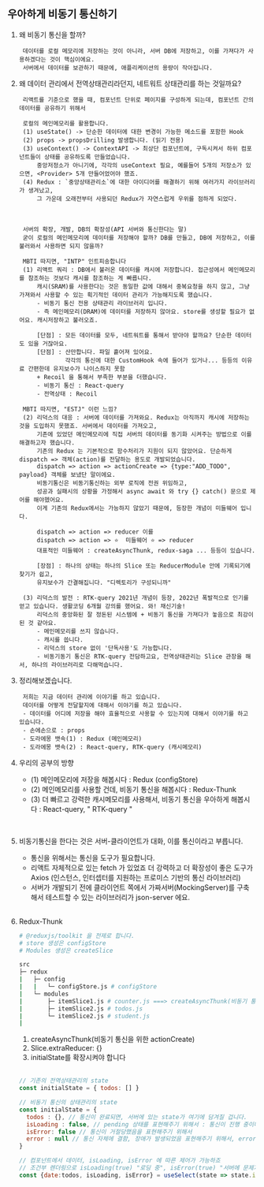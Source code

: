 ## 우아하게 비동기 통신하기 

1. 왜 비동기 통신을 할까? 
    
        데이터를 로컬 메모리에 저장하는 것이 아니라, 서버 DB에 저장하고, 이를 가져다가 사용하겠다는 것이 핵심이에요. 
        서버에서 데이터를 보관하기 때문에, 애플리케이션의 용량이 작아집니다. 
        

2. 왜 데이터 관리에서 전역상태관리라던지, 네트워트 상태관리를 하는 것일까요? 

        리액트를 기준으로 했을 때, 컴포넌트 단위로 페이지를 구성하게 되는데, 컴포넌트 간의 데이터를 공유하기 위해서

        로컬의 메인메모리를 활용합니다. 
        (1) useState() -> 단순한 데이터에 대한 변경이 가능한 메소드를 포함한 Hook
        (2) props -> propsDrilling 발생합니다. (읽기 전용)
        (3) useContext() -> ContextAPI -> 최상단 컴포넌트에, 구독시켜서 하위 컴포넌트들이 상태를 공유하도록 만들었습니다. 
            중앙저정소가 아니기에, 각각의 useContext 필요, 예를들어 5개의 저장소가 있으면, <Provider> 5개 만들어었어야 했죠. 
        (4) Redux : `중앙상태관리소`에 대한 아이디어를 해결하기 위해 여러가지 라이브러리가 생겨났고, 
            그 가운데 오래전부터 사용되던 Redux가 자연스럽게 우위를 점하게 되었다.  

      <br/>

        서버의 확장, 개발, DB의 확장성(API 서버와 통신한다는 말)
        굳이 로컬의 메인메모리에 데이터를 저장해야 할까? DB를 만들고, DB에 저장하고, 이를 불러와서 사용하면 되지 않을까?

        MBTI 따지면, "INTP" 인트피송합니다
        (1) 리액트 쿼리 : DB에서 불러온 데이터를 캐시에 저장합니다. 접근성에서 메인메모리를 참조하는 것보다 캐시를 참조하는 게 빠릅니다. 
            캐시(SRAM)를 사용한다는 것은 동일한 값에 대해서 중복요청을 하지 않고, 그냥 가져와서 사용할 수 있는 획기적인 데이터 관리가 가능해지도록 했습니다.
            - 비동기 통신 전용 상태관리 라이브러리 입니다. 
            - 즉 메인메모리(DRAM)에 데이터를 저장하지 않아요. store를 생성할 필요가 없어요. 캐시저장하고 불러오죠.  

            [단점] : 모든 데이터를 모두, 네트워트를 통해서 받아야 할까요? 단순한 데이터도 있을 거잖아요. 
            [단점] : 산만합니다. 파일 흩어져 있어요. 
                    각각의 통신에 대한 CustomHook 속에 들어가 있거나... 등등의 이유료 간편한데 유지보수가 나이스하지 못함
            + Recoil 을 통해서 부족한 부분을 더했습니다. 
            - 비동기 통신 : React-query
            - 전역상태 : Recoil  

        MBTI 따지면, "ESTJ" 이런 느낌? 
        (2) 리덕스의 대응 : 서버에 데이터를 가져와요. Redux는 아직까지 캐시에 저장하는 것을 도입하지 못했죠. 서버에서 데이터를 가져오고, 
            기존에 있었던 메인메모리에 직접 서버의 데이터를 동기화 시켜주는 방법으로 이를 해결하고자 했습니다. 
            기존의 Redux 는 기본적으로 함수처리가 지원이 되지 않았어요. 단순하게 dispatch => 객체(action)를 전달하는 용도로 개발되었습니다. 
            dispatch => action => actionCreate => {type:"ADD_TODO", payload} 객체를 보냈단 말이에요. 
            비동기통신은 비동기통신하는 외부 로직에 전권 위임하고, 
            성공과 실패시의 상황을 가정해서 async await 와 try {} catch() 문으로 제어를 해야헸어요. 
            이게 기존의 Redux에서는 가능하지 않았기 때문에, 등장한 개념이 미들웨어 입니다. 

            dispatch => action => reducer 이를
            dispatch => action => ⭐️  미들웨어 ⭐️ => reducer 
            대표적인 미들웨어 : createAsyncThunk, redux-saga ... 등등이 있습니다. 

            [장점] : 하나의 상태는 하나의 Slice 또는 ReducerModule 안에 기록되기에 찾기가 쉽고, 
            유지보수가 간결해집니다. "디렉토리가 구성되니까"

        (3) 리덕스의 발전 : RTK-query 2021년 개념이 등장, 2022년 폭발적으로 인기를 얻고 있습니다. 생활코딩 6개월 강의를 했어요. 와! 채신기술!
            리덕스의 중앙화된 잘 정돈된 시스템에 + 비동기 통신을 가져다가 놓음으로 최강이 된 것 같아요. 
            - 메인메모리를 쓰지 않습니다. 
            - 캐시를 씁니다. 
            - 리덕스의 store 없이 '단독사용'도 가능합니다. 
            - 비동기동기 통신은 RTK-query 전담하고요, 전역상태관리는 Slice 관장을 해서, 하나의 라이브러리로 다해먹습니다. 

3. 정리해보겠습니다. 

        저희는 지금 데이터 관리에 이야기를 하고 있습니다. 
        데이터를 어떻게 전달할지에 대해서 이야기를 하고 있습니다. 
        - 데이터를 어디에 저장을 해야 효율적으로 사용할 수 있는지에 대해서 이야기를 하고 있습니다. 
        - 손에손으로 : props
        - 도라에몽 뱃속(1) : Redux (메인메모리)
        - 도라에몽 뱃속(2) : React-query, RTK-query (캐시메모리)

4. 우리의 공부의 방향

      - (1) 메인메모리에 저장을 해봅시다 : Redux (configStore)
      - (2) 메인메모리를 사용할 건데, 비동기 통신을 해봅시다 : Redux-Thunk
      - (3) 더 빠르고 강력한 캐시메모리를 사용해서, 비동기 통신을 우아하게 해봅시다 : React-query, " RTK-query "

<br/>      

5. 비동기통신을 한다는 것은 서버-클라이언트가 대화, 이를 통신이라고 부릅니다. 

      - 통신을 위해서는 통신을 도구가 필요합니다. 
      - 리액트 자체적으로 있는 fetch 가 있었죠
        더 강력하고 더 확장성이 좋은 도구가 Axios (인스턴스, 인터셉터를 지원하는 프로미스 기반의 통신 라이브러리)          
      - 서버가 개발되기 전에 클라이언트 쪽에서 가짜서버(MockingServer)를 구축해서 테스트할 수 있는 라이브러리가 json-server 에요.
      <br/><br/>

6. Redux-Thunk 

    ```bash
    # @reduxjs/toolkit 을 전제로 합니다. 
    # store 생성은 configStore
    # Modules 생성은 createSlice 

    src
    ├─ redux
    |   ├─ config 
    |   |   └─ configStore.js # configStore
    |   └─ modules
    |       ├─ itemSlice1.js # counter.js ===> createAsyncThunk(비동기 통신을 위한 actionCreate) & Slice.extraReducer: {} 
    |       ├─ itemSlice2.js # todos.js
    |       └─ itemSlice2.js # student.js 
    |
    ```

      1. createAsyncThunk(비동기 통신을 위한 actionCreate)
      2. Slice.extraReducer: {} 
      3. initialState를 확장시켜야 합니다
      <br/><br/>

    ```javascript 
    // 기존의 전역상태관리의 state
    const initialState = { todos: [] }

    // 비동기 통신의 상태관리의 state
    const initialState = {
      todos : {}, // 통신이 완료되면, 서버에 있는 state가 여기에 담겨질 겁니다.
      isLoading : false, // pending 상태를 표현해주기 위해서 : 통신이 진행 중이다. 
      isError: false // 통신이 거절당했음을 표현해주기 위해서 
      error : null // 통신 자체에 결함, 장애가 발생되었음 표현해주기 위해서, error.message 서버에서 보내줄거예요. 어떤 에러인지를 담을 수 있는 곳 
    }

    // 컴포넌트에서 데이터, isLoading, isError 에 따른 제어가 가능하죠 
    // 조건부 렌더링으로 isLoading(true) "로딩 중", isError(true) "서버에 문제가 발생했습니다.", 데이터가 오면 화면에 그려주면 주면 되죠. 
    const {date:todos, isLoading, isError} = useSelect(state => state.itemSlice1)
    ```